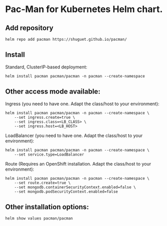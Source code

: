 # Pac-Man for Kubernetes Helm chart.

## Add repository
```
helm repo add pacman https://shuguet.github.io/pacman/
```

## Install

Standard, ClusterIP-based deployment:
```
helm install pacman pacman/pacman -n pacman --create-namespace
```

## Other access mode available:

Ingress (you need to have one. Adapt the class/host to your environment):
```
helm install pacman pacman/pacman -n pacman --create-namespace \
    --set ingress.create=true \
    --set ingress.class=<LB_CLASS> \
    --set ingress.host=<LB_HOST>
```

LoadBalancer (you need to have one. Adapt the class/host to your environment):
```
helm install pacman pacman/pacman -n pacman --create-namespace \
    --set service.type=LoadBalancer
```

Route (Requires an OpenShift installation. Adapt the class/host to your environment):
```
helm install pacman pacman/pacman -n pacman --create-namespace \
    --set route.create=true \
    --set mongodb.containerSecurityContext.enabled=false \
    --set mongodb.podSecurityContext.enabled=false
```

## Other installation options:
```
helm show values pacman/pacman
```